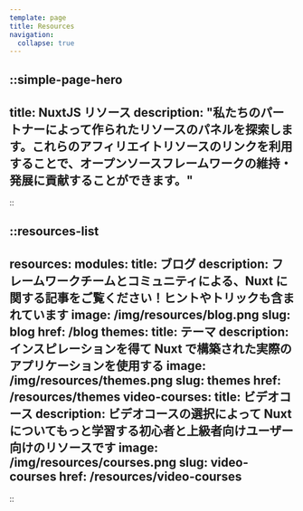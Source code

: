 ```yaml
---
template: page
title: Resources
navigation:
  collapse: true
---
```


::simple-page-hero
---
title: NuxtJS リソース
description: "私たちのパートナーによって作られたリソースのパネルを探索します。これらのアフィリエイトリソースのリンクを利用することで、オープンソースフレームワークの維持・発展に貢献することができます。"
---
::

::resources-list
---
resources:
  modules:
    title: ブログ
    description: フレームワークチームとコミュニティによる、Nuxt に関する記事をご覧ください！ヒントやトリックも含まれています
    image: /img/resources/blog.png
    slug: blog
    href: /blog
  themes:
    title: テーマ
    description: インスピレーションを得て Nuxt で構築された実際のアプリケーションを使用する
    image: /img/resources/themes.png
    slug: themes
    href: /resources/themes
  video-courses:
    title: ビデオコース
    description: ビデオコースの選択によって Nuxt についてもっと学習する初心者と上級者向けユーザー向けのリソースです
    image: /img/resources/courses.png
    slug: video-courses
    href: /resources/video-courses
---
::
